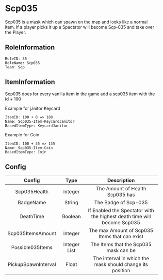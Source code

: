 # Scp035
Scp035 is a mask which can spawn on the map and looks like a normal item. If a player picks it up a Spectator will become Scp-035 and take over the Player.

## RoleInformation
```
RoleID: 35
RoleName: Scp035
Team: Scp
```

## ItemInformation
Scp035 does for every vanilla item in the game add a scp035 item with the id + 100

Example for janitor Keycard
```
ItemID: 100 + 0 => 100
Name: Scp035-Item-KeycardJanitor
BasedItemType: KeycardJanitor
```

Example for Coin
```
ItemID: 100 + 35 => 135
Name: Scp035-Item-Coin
BasedItemType: Coin
```

## Config
| Config | Type | Description |
| :--: | :--: | :--: |
| Scp035Health | Integer | The Amount of Health Scp035 has |
| BadgeName | String | The Badge of Scp-035 |
| DeathTime | Boolean | If Enabled the Spectator with the highest death time will become Scp035 |
| Scp035ItemsAmount | Integer | The max Amount of Scp035 Items that can exist |
| Possible035Items | Integer List | The Items that the Scp035 mask can be |
| PickupSpawnInterval | Float | The interval in which the mask should change its position |
